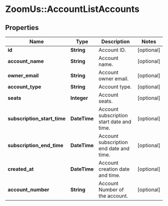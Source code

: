 # ZoomUs::AccountListAccounts

## Properties
Name | Type | Description | Notes
------------ | ------------- | ------------- | -------------
**id** | **String** | Account ID. | [optional] 
**account_name** | **String** | Account name. | [optional] 
**owner_email** | **String** | Account owner email. | [optional] 
**account_type** | **String** | Account type. | [optional] 
**seats** | **Integer** | Account seats. | [optional] 
**subscription_start_time** | **DateTime** | Account subscription start date and time. | [optional] 
**subscription_end_time** | **DateTime** | Account subscription end date and time. | [optional] 
**created_at** | **DateTime** | Account creation date and time. | [optional] 
**account_number** | **String** | Account Number of the account. | [optional] 


